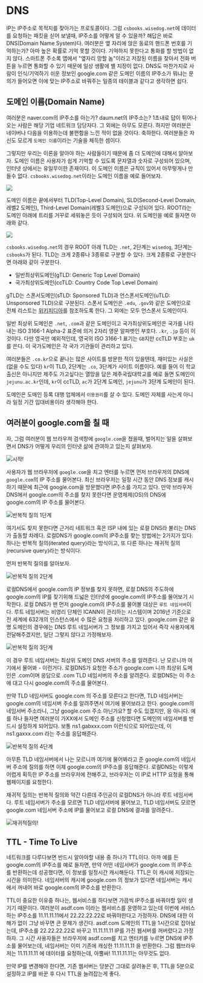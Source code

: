 # DNS

IP는 IP주소로 목적지를 찾아가는 프로토콜이다. 그럼 `csbooks.wisedog.net`에 데이터를 요청하는 패킷을 싣어 보낼때, IP주소를 어떻게 알 수 있을까? 해답은 바로 DNS(Domain Name System)다. 여러분은 옆 자리에 앉은 동료의 핸드폰 번호를 기억하는가? 아마 높은 확률로 기억 못할 것이다. 기억하지 못한다고 통화를 할 방법이 없지 않다. 스마트폰 주소록 앱에서 "옆자리 망할 놈"이라고 저장된 이름을 찾아서 전화 버튼을 누르면 통화할 수 있기 때문에 일상 생활에 별 지장이 없다. DNS도 마찬가지로 사람이 인식/기억하기 쉬운 정보인 google.com 같은 도메인 이름의 IP주소가 뭐냐는 문의가 들어오면 이에 맞는 IP주소로 바꿔주는 일종의 테이블과 같다고 생각하면 쉽다.

## 도메인 이름(Domain Name)

여러분은 naver.com의 IP주소를 아는가? daum.net의 IP주소는? 1초내로 답이 튀어나오는 사람은 해당 기업 네트워크 담당자다. 그 외에는 아무도 모른다. 하지만 여러분은 네이버나 다음을 이용하는데 불편함을 느낀 적이 없을 것이다. 축하한다. 여러분들은 자신도 모르게 `도메인 이름`이라는 기술을 체득한 셈이다.

그렇지만 우리는 이론을 알아야 하는 사람들이기 때문에 좀 더 도메인에 대해서 알아보자. 도메인 이름은 사용자가 쉽게 기억할 수 있도록 문자열과 숫자로 구성되어 있으며, 인터넷 상에서는 유일무이한 존재이다. 이 도메인 이름은 규칙이 있어서 아무렇게나 만들수 없다. `csbooks.wisedog.net`이라는 도메인 이름을 예로 들어보자. 

![](./img/dns2.jpg)

도메인 이름은 끝에서부터 TLD(Top-Level Domain), SLD(Second-Level Domain, 레벨2 도메인), Third-Level Domain(레벨3 도메인)으로 구성되어 있다. ROOT라는 도메인 아래에 트리를 거꾸로 세워놓은 듯이 구성되어 있다. 위 도메인을 예로 들자면 아래와 같다. 

![](./img/dns3.jpg)

`csbooks.wisedog.net`의 경우 ROOT 아래 TLD는 `.net`, 2단계는 `wisedog`, 3단계는 `csbooks`가 된다. TLD는 크게 2종류나 3종류로 구분할 수 있다. 크게 2종류로 구분한다면 아래와 같이 구분한다.

- 일반최상위도메인(gTLD: Generic Top Level Domain)
- 국가최상위도메인(ccTLD: Country Code Top Level Domain)

gTLD는 스폰서도메인(sTLD: Sponsored TLD)과 언스폰서도메인(uTLD: Unsponsored TLD)으로 구분된다. 스폰서 도메인은 `.edu`, `.gov`와 같은 도메인으로 전체 리스트는 [위키피디아](https://en.wikipedia.org/wiki/Sponsored_top-level_domain)를 참조하도록 한다. 그 외에는 모두 언스폰서 도메인이다.

일반 최상위 도메인은 `.net`, `.com`과 같은 도메인이고 국가최상위도메인은 국가를 나타내는 ISO 3166-1 Alpha-2 표준에 의거 2자리 영문 알파벳인 부호다. `.kr`, `.jp` 등이 이것이다. 다만 영국만 예외적인데, 영국의 ISO 3166-1 표기는 `GB`지만 ccTLD 부호는 `uk`를 쓴다. 이 국가도메인은 각 국가 기관들이 관리하고 있다.

여러분들은 `.co.kr`으로 끝나는 많은 사이트를 방문한 적이 있을텐데, 재미있는 사실은 (없을 수도 있다) `kr`이 TLD, 2단계는 `.co`, 3단계가 사이트 이름이다. 예를 들어 이 학교 출신은 아니지만 제주도 가고싶다는 열망을 담은 제주국립대학교를 예로 들면 도메인이 `jejunu.ac.kr`인데, `kr`이 ccTLD, `ac`가 2단계 도메인, `jejunu`가 3단계 도메인이 된다.

도메인은 도매인 등록 대행 업체에서 `이용권리`를 살 수 있다. 도메인 자체를 사는게 아니라 일정 기간 임대비용이라 생각해야 한다.

## 여러분이 google.com을 칠 때

자, 그럼 여러분이 웹 브라우져 검색창에 `google.com`을 쳤을때, 벌어지는 일을 살펴보면서 DNS가 어떻게 우리의 인터넷 삶에 관여하고 있는지 살펴보자.

![시작!](./img/dns1.png)

사용자가 웹 브라우저에 `google.com`을 치고 엔터를 누르면 먼저 브라우저의 DNS에 `google.com`의 IP 주소를 물어본다. 최신 브라우저는 일정 시간 동안 DNS 정보를 캐시하기 때문에 최근에 google.com을 방문했다면 IP주소를 가지고 있다. 만약 브라우저 DNS에서 google.com의 주소를 찾지 못한다면 운영체제(OS)의 DNS에 google.com의 IP 주소를 물어본다.

![반복적 질의 1단계](./img/dns-iterated-step1.jpg)

여기서도 찾지 못한다면 근거리 네트워크 혹은 ISP 내에 있는 로컬 DNS라 불리는 DNS가 출동할 차례다. 로컬DNS가 google.com의 IP주소를 찾는 방법에는 2가지가 있다. 하나는 반복적 질의(iterated query)라는 방식이고, 또 다른 하나는 재귀적 질의(recursive query)라는 방식이다.

먼저 반복적 질의를 알아보자.

![반복적 질의 2단계](./img/dns-iterated-step2.jpg)

로컬DNS에서 google.com의 IP 정보를 찾지 못하면, 로컬 DNS의 주도하에 google.com의 IP를 찾기위해 드넓은 인터넷에 google.com의 IP주소를 물어보기 시작한다. 로컬 DNS가 맨 먼저 google.com의 IP주소를 물어볼 대상은 `루트 네임서버`이다. 루트 네임서버는 비영리 단체인 ICANN이 관리하는 시스템이며 2016년 기준으로 전 세계에 632개의 인스턴스에서 수 많은 요청을 처리하고 있다. google.com 같은 유명 도메인의 경우에는 DNS 루트 네임서버가 그 정보를 가지고 있어서 즉각 사용자에게 전달해주겠지만, 일단 그렇지 않다고 가정해보자. 

![반복적 질의 3단계](./img/dns-iterated-step3.jpg)

이 경우 루트 네임서버는 최상위 도메인 DNS 서버의 주소를 알려준다. 난 모르니까 여기에서 물어봐 - 이런거다. 로컬DNS가 요청한 주소가 google.com 니까 최상위 도메인은 .com이며 응답으로 .com TLD 네임서버의 주소를 알려준다. 로컬DNS는 이 주소에 대고 다시 google.com의 주소를 물어본다.

만약 TLD 네임서버도 google.com 의 주소를 모른다고 한다면, TLD 네임서버는 google.com의 네임서버 주소를 알려주면서 여기에 물어보라고 한다. google.com의 네임서버 주소라니, 그냥 google.com 주소 아닌가요? 할 수도 있겠지만, 응 아니다. 예를 하나 들자면 여러분이 가XX에서 도메인 주소를 신청했다면 도메인의 네임서버를 반드시 설정하게 되어있다. 보통 ns1.gabxxx.com 이런식으로 되어있는데, 이 ns1.gaxxx.com 라는 주소를 응답해준다.

![반복적 질의 4단계](./img/dns-iterated-step4.jpg)

아무튼 TLD 네임서버에서 나는 모르니까 여기에 물어봐라고 준 google.com의 네임서버 주소에 질의를 하면 이제 google.com의 IP주소를 응답해준다. 로컬DNS는 이렇게 어렵게 획득한 IP 주소를 브라우저에 전해주고, 브라우저는 이 IP로 HTTP 요청을 통해 웹페이지를 요청한다.

재귀적 질의는 반복적 질의와 약간 다른데 주인공이 로컬DNS가 아니라 루트 네임서버다. 루트 네임서버가 주소를 모르면 TLD 네임서버에 물어보고, TLD 네임서버도 모르면 google.com 네임서버 주소에 IP를 물어보고 로컬 DNS에 결과를 알려준다..

![재귀적질의!](./img/dns-recursive.jpg)


## TTL - Time To Live

네트워크를 다루다보면 반드시 알아야할 내용 중 하나가 TTL이다. 아까 예를 든 google.com의 IP주소를 예로 들자면, 만약 어떤 네임서버가 google.com 의 IP주소를 반환하는데 성공했다면, 이 정보를 일정시간 캐시해둔다. TTL은 이 캐시에 저장되는 시간을 의미한다. 네임서버의 캐시에 google.com 의 정보가 있다면 네임서버는 캐시에서 꺼내어 바로 google.com의 IP주소를 반환한다.

TTL이 중요한 이유중 하나는, 웹서비스를 하다보면 가끔씩 IP주소를 바꿔야할 일이 생기기 때문이다. 여러분이 asdf.com 이라는 웹서비스를 운영하고 있는데 이번에 서비스하는 IP주소를 11.11.11.11에서 22.22.22.22로 바꿔야한다고 가정하자. DNS에 대한 이해가 없이 그냥 바꾸면 큰 문제가 생긴다. asdf.com 도메인의 TTL을 1시간으로 잡아놨는데, IP주소를 22.22.22.22로 바꾸고 11.11.11.11 IP를 가진 웹서버를 꺼버렸다고 가정하자. 그 시간 사용자들은 브라우저에 asdf.com를 치고 엔터키를 누르면 DNS에 IP주소를 물어보는데, 네임서버는 이미 기존에 캐싱한 11.11.11.11 을 반환한다. 그럼 웹브라우저는 11.11.11.11 에 데이터를 요청하는데, 아뿔싸! 11.11.11.11는 아무것도 없다.

만약 IP를 변경해야 한다면, 기존 웹서버는 당분간 그대로 살려놓은 후, TTL을 5분으로 설정하고 IP를 바꾼 후 다시 TTL을 늘려잡는게 좋다. 